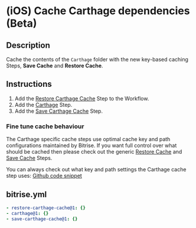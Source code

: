 # (iOS) Cache Carthage dependencies (Beta)

## Description

Cache the contents of the `Carthage` folder with the new key-based caching Steps, **Save Cache** and **Restore Cache**.

## Instructions

1. Add the [Restore Carthage Cache](https://bitrise.io/integrations/steps/restore-carthage-cache) Step to the Workflow.
1. Add the [Carthage](https://bitrise.io/integrations/steps/carthage) Step.
1. Add the [Save Carthage Cache](https://bitrise.io/integrations/steps/save-carthage-cache) Step.

### Fine tune cache behaviour

The Carthage specific cache steps use optimal cache key and path configurations maintained by Bitrise. If you want full control over what should be cached then please check out the generic [Restore Cache](https://bitrise.io/integrations/steps/restore-cache) and [Save Cache](https://bitrise.io/integrations/steps/save-cache) Steps.

You can always check out what key and path settings the Carthage cache step uses:
[Github code snippet](https://github.com/bitrise-steplib/bitrise-step-save-carthage-cache/blob/main/step/step.go#L14-L34)

## bitrise.yml

```yaml
- restore-carthage-cache@1: {}
- carthage@1: {}
- save-carthage-cache@1: {}
```
